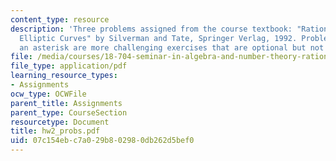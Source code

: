 ```yaml
---
content_type: resource
description: 'Three problems assigned from the course textbook: "Rational Points on
  Elliptic Curves" by Silverman and Tate, Springer Verlag, 1992. Problems marked with
  an asterisk are more challenging exercises that are optional but not required'
file: /media/courses/18-704-seminar-in-algebra-and-number-theory-rational-points-on-elliptic-curves-fall-2004/07c154ebc7a029b802980db262d5bef0_hw2_probs.pdf
file_type: application/pdf
learning_resource_types:
- Assignments
ocw_type: OCWFile
parent_title: Assignments
parent_type: CourseSection
resourcetype: Document
title: hw2_probs.pdf
uid: 07c154eb-c7a0-29b8-0298-0db262d5bef0
---
```

